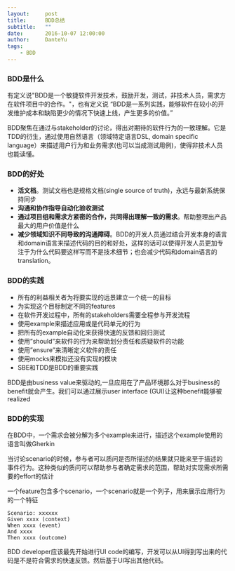 ```yaml
---
layout:     post
title:      BDD总结
subtitle:   ""
date:       2016-10-07 12:00:00
author:     DanteYu
tags:
    - BDD
---
```


### BDD是什么

有定义说"BDD是一个敏捷软件开发技术，鼓励开发，测试，非技术人员，需求方在软件项目中的合作。"，也有定义说 “BDD是一系列实践，能够软件在较小的开发维护成本和缺陷更少的情况下快速上线，产生更多的价值。”

BDD聚焦在通过与stakeholder的讨论，得出对期待的软件行为的一致理解。它是TDD的衍生，通过使用自然语言（领域特定语言DSL, domain specific language）来描述用户行为和业务需求(也可以当成测试用例)，使得非技术人员也能读懂。

### BDD的好处

- **活文档**。测试文档也是规格文档(single source of truth)，永远与最新系统保持同步
- **沟通和协作指导自动化验收测试**
- **通过项目组和需求方紧密的合作，共同得出理解一致的需求**。帮助整理出产品最大的用户价值是什么
- **减少领域知识不同导致的沟通障碍**。BDD的开发人员通过结合开发本身的语言和domain语言来描述代码的目的和好处，这样的话可以使得开发人员更加专注于为什么代码要这样写而不是技术细节；也会减少代码和domain语言的translation。

### BDD的实践

- 所有的利益相关者为将要实现的远景建立一个统一的目标
- 为实现这个目标制定不同的features
- 在软件开发过程中，所有的stakeholders需要全程参与开发流程
- 使用example来描述应用或是代码单元的行为
- 把所有的example自动化来获得快速的反馈和回归测试
- 使用”should”来软件的行为来帮助划分责任和质疑软件的功能
- 使用”ensure”来清晰定义软件的责任
- 使用mocks来模拟还没有实现的模块
- SBE和TDD是BDD的重要实践

BDD是由business value来驱动的,一旦应用在了产品环境那么对于business的benefit就会产生。我们可以通过展示user interface (GUI)让这种benefit能够被realized

### BDD的实现

在BDD中，一个需求会被分解为多个example来进行，描述这个example使用的语言叫做Gherkin

当讨论scenario的时候，参与者可以质问是否所描述的结果就只能来至于描述的事件行为。这种类似的质问可以帮助参与者确定需求的范围，帮助对实现需求所需要的effort的估计

一个feature包含多个scenario，一个scenario就是一个列子，用来展示应用行为的一个特征
```
Scenario: xxxxxx
Given xxxx (context)
When xxxx (event)
And xxxx
Then xxxx (outcome)
```

BDD developer应该最先开始进行UI code的编写，开发可以从UI得到写出来的代码是不是符合需求的快速反馈。然后基于UI写出其他代码。
